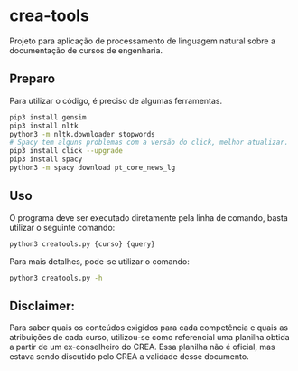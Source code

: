 # crea-tools

Projeto para aplicação de processamento de linguagem natural sobre a documentação de cursos de engenharia.

## Preparo

Para utilizar o código, é preciso de algumas ferramentas.

```bash
pip3 install gensim
pip3 install nltk
python3 -m nltk.downloader stopwords
# Spacy tem alguns problemas com a versão do click, melhor atualizar.
pip3 install click --upgrade
pip3 install spacy
python3 -m spacy download pt_core_news_lg
```

## Uso

O programa deve ser executado diretamente pela linha de comando, basta utilizar o seguinte comando:

```bash
python3 creatools.py {curso} {query}
```

Para mais detalhes, pode-se utilizar o comando:

```bash
python3 creatools.py -h
```
## Disclaimer:

Para saber quais os conteúdos exigidos para cada competência e quais as atribuições de cada curso, utilizou-se como referencial uma planilha obtida a partir de um ex-conselheiro do CREA. Essa planilha não é oficial, mas estava sendo discutido pelo CREA a validade desse documento.

